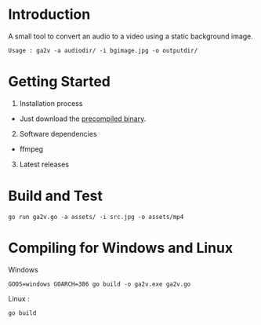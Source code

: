 # Introduction 

A small tool to convert an audio to a video using a static background image.

`
Usage : ga2v -a audiodir/ -i bgimage.jpg -o outputdir/
`

# Getting Started

1.	Installation process

* Just download the [precompiled binary](https://github.com/frazrepo/ga2v/releases).

2.	Software dependencies

* ffmpeg

3.	Latest releases

# Build and Test

`go run ga2v.go -a assets/ -i src.jpg -o assets/mp4
`
# Compiling for Windows and Linux

Windows 

`
GOOS=windows GOARCH=386 go build -o ga2v.exe ga2v.go
`

Linux : 

`
go build
`